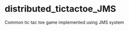 distributed_tictactoe_JMS
=========================

Common tic tac toe game implemented using JMS system
